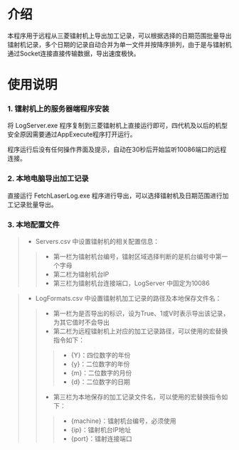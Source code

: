 # 介绍

本程序用于远程从三菱镭射机上导出加工记录，可以根据选择的日期范围批量导出镭射机记录，多个日期的记录自动合并为单一文件并按降序排列，由于是与镭射机通过Socket连接直接传输数据，导出速度极快。


# 使用说明

### 1. 镭射机上的服务器端程序安装

将 LogServer.exe 程序复制到三菱镭射机上直接运行即可，四代机及以后的机型安全原因需要通过AppExecute程序打开运行。

程序运行后没有任何操作界面及提示，自动在30秒后开始监听10086端口的远程连接。

### 2. 本地电脑导出加工记录

直接运行 FetchLaserLog.exe 程序进行导出，可以选择镭射机及日期范围进行加工记录批量导出。

### 3. 本地配置文件

> - Servers.csv 中设置镭射机的相关配置信息：
>> - 第一栏为镭射机台编号，镭射区域选择判断的是机台编号中第一个字母
>> - 第二栏为镭射机台IP
>> - 第三栏为镭射机台连接端口，LogServer 中固定为10086

> - LogFormats.csv 中设置镭射机加工记录的路径及本地保存文件名：
>> - 第一栏为是否导出的标识，设为True、1或V时表示导出该记录，为其它值时不会导出
>> - 第二栏为远程镭射机上对应的加工记录路径，可以使用的宏替换指令如下：
>>> - {Y}：四位数字的年份
>>> - {y}：二位数字的年份
>>> - {m}：二位数字的月份
>>> - {d}：二位数字的日期
>> - 第三栏为本地保存的加工记录文件名，可以使用的宏替换指令如下：
>>> - {machine}：镭射机台编号，必须使用
>>> - {ip}：镭射机台IP地址
>>> - {port}：镭射连接端口